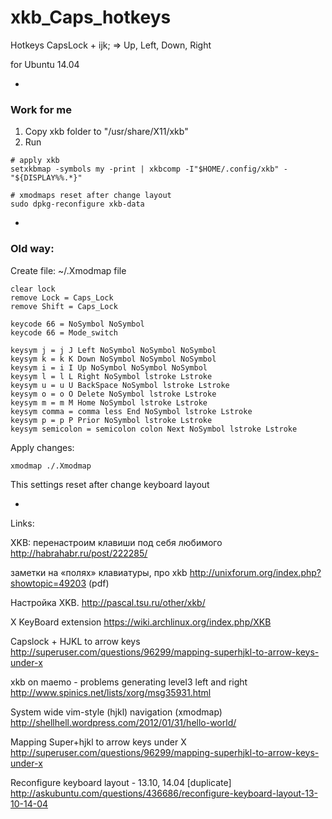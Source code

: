 xkb_Caps_hotkeys
================

Hotkeys CapsLock + ijk; => Up, Left, Down, Right

for Ubuntu 14.04

-

<h3>Work for me</h3>

1. Copy xkb folder to "/usr/share/X11/xkb"
2. Run
```
# apply xkb
setxkbmap -symbols my -print | xkbcomp -I"$HOME/.config/xkb" - "${DISPLAY%%.*}"

# xmodmaps reset after change layout
sudo dpkg-reconfigure xkb-data
```

-

<h3>Old way:</h3>

Create file: ~/.Xmodmap file
 ```
clear lock
remove Lock = Caps_Lock
remove Shift = Caps_Lock

keycode 66 = NoSymbol NoSymbol
keycode 66 = Mode_switch

keysym j = j J Left NoSymbol NoSymbol NoSymbol
keysym k = k K Down NoSymbol NoSymbol NoSymbol
keysym i = i I Up NoSymbol NoSymbol NoSymbol
keysym l = l L Right NoSymbol lstroke Lstroke
keysym u = u U BackSpace NoSymbol lstroke Lstroke
keysym o = o O Delete NoSymbol lstroke Lstroke
keysym m = m M Home NoSymbol lstroke Lstroke
keysym comma = comma less End NoSymbol lstroke Lstroke
keysym p = p P Prior NoSymbol lstroke Lstroke
keysym semicolon = semicolon colon Next NoSymbol lstroke Lstroke
```
Apply changes:
```
xmodmap ./.Xmodmap 
```

This settings reset after change keyboard layout

-

Links:

XKB: перенастроим клавиши под себя любимого
http://habrahabr.ru/post/222285/

заметки на «полях» клавиатуры, про xkb
http://unixforum.org/index.php?showtopic=49203 (pdf)

Настройка XKB.
http://pascal.tsu.ru/other/xkb/

X KeyBoard extension
https://wiki.archlinux.org/index.php/XKB

Capslock + HJKL to arrow keys
http://superuser.com/questions/96299/mapping-superhjkl-to-arrow-keys-under-x

xkb on maemo - problems generating level3 left and right
http://www.spinics.net/lists/xorg/msg35931.html

System wide vim-style (hjkl) navigation (xmodmap)
http://shellhell.wordpress.com/2012/01/31/hello-world/

Mapping Super+hjkl to arrow keys under X
http://superuser.com/questions/96299/mapping-superhjkl-to-arrow-keys-under-x

Reconfigure keyboard layout - 13.10, 14.04 [duplicate]
http://askubuntu.com/questions/436686/reconfigure-keyboard-layout-13-10-14-04
